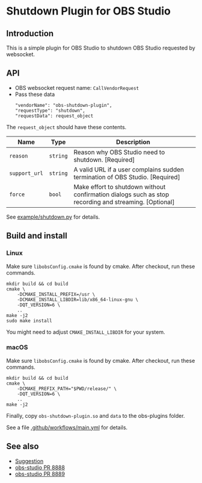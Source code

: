 # Shutdown Plugin for OBS Studio

## Introduction

This is a simple plugin for OBS Studio to shutdown OBS Studio requested by websocket.

## API

- OBS websocket request name: `CallVendorRequest`
- Pass these data
  ```
  "vendorName": "obs-shutdown-plugin",
  "requestType": "shutdown",
  "requestData": request_object
  ```

The `request_object` should have these contents.

| Name | Type | Description |
| ---- | ---- | ----------- |
| `reason` | `string` | Reason why OBS Studio need to shutdown. [Required] |
| `support_url` | `string` | A valid URL if a user complains sudden termination of OBS Studio. [Required] |
| `force` | `bool` | Make effort to shutdown without confirmation dialogs such as stop recording and streaming. [Optional] |

See [example/shutdown.py](example/shutdown.py) for details.


## Build and install
### Linux
Make sure `libobsConfig.cmake` is found by cmake.
After checkout, run these commands.
```
mkdir build && cd build
cmake \
	-DCMAKE_INSTALL_PREFIX=/usr \
	-DCMAKE_INSTALL_LIBDIR=lib/x86_64-linux-gnu \
	-DQT_VERSION=6 \
	..
make -j2
sudo make install
```
You might need to adjust `CMAKE_INSTALL_LIBDIR` for your system.

### macOS
Make sure `libobsConfig.cmake` is found by cmake.
After checkout, run these commands.
```
mkdir build && cd build
cmake \
    -DCMAKE_PREFIX_PATH="$PWD/release/" \
    -DQT_VERSION=6 \
	..
make -j2
```
Finally, copy `obs-shutdown-plugin.so` and `data` to the obs-plugins folder.

See a file [.github/workflows/main.yml](.github/workflows/main.yml) for details.

## See also
- [Suggestion](https://ideas.obsproject.com/posts/2225/allow-clean-shutdown-via-api)
- [obs-studio PR 8888](https://github.com/obsproject/obs-studio/pull/8888)
- [obs-studio PR 8889](https://github.com/obsproject/obs-studio/pull/8889)
